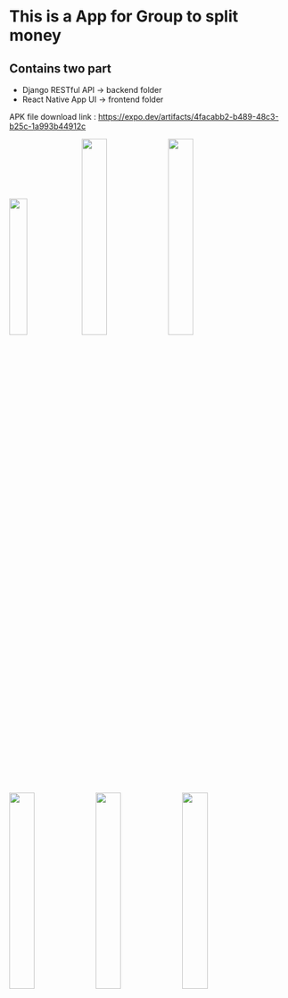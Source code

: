 # This is a App for Group to split money
## Contains two part
- Django RESTful API -> backend folder
- React Native App UI -> frontend folder

APK file download link : https://expo.dev/artifacts/4facabb2-b489-48c3-b25c-1a993b44912c


<img src="https://i.imgur.com/u6WwCCj.png" width=25% height=25%>   <img src="https://i.imgur.com/rEgtNR9.png" width=30% height=30%> <img src="https://i.imgur.com/xRKHo9q.png" width=30% height=30%>
<img src="https://i.imgur.com/75cPQMF.png" width=30% height=30%> <img src="https://i.imgur.com/Ugcu50S.png" width=30% height=30%> <img src="https://i.imgur.com/fteJXek.png" width=30% height=30%>


